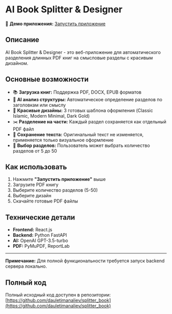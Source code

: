 # AI Book Splitter & Designer

🚀 **Демо приложения:** [Запустить приложение](index.html)

## Описание

AI Book Splitter & Designer - это веб-приложение для автоматического разделения длинных PDF книг на смысловые разделы с красивым дизайном.

## Основные возможности

- 📚 **Загрузка книг:** Поддержка PDF, DOCX, EPUB форматов
- 🤖 **AI анализ структуры:** Автоматическое определение разделов по заголовкам или смыслу
- 🎨 **Красивые дизайны:** 3 готовых шаблона оформления (Classic Islamic, Modern Minimal, Dark Gold)
- ✂️ **Разделение на части:** Каждый раздел сохраняется как отдельный PDF файл
- 💾 **Сохранение текста:** Оригинальный текст не изменяется, применяется только визуальное оформление
- 🔢 **Выбор разделов:** Пользователь может выбрать количество разделов от 5 до 50

## Как использовать

1. Нажмите **"Запустить приложение"** выше
2. Загрузите PDF книгу
3. Выберите количество разделов (5-50)
4. Выберите дизайн
5. Скачайте готовые PDF файлы

## Технические детали

- **Frontend:** React.js
- **Backend:** Python FastAPI
- **AI:** OpenAI GPT-3.5-turbo
- **PDF:** PyMuPDF, ReportLab

---

**Примечание:** Для полной функциональности требуется запуск backend сервера локально.

## Полный код

Полный исходный код доступен в репозитории: [https://github.com/dauletimanaliev/splitter_book](https://github.com/dauletimanaliev/splitter_book)